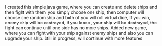 I created this simple java game, where you can create and delete ships and then fight with them, you simply choose one ship, then computer will choose one random ship and both of you will roll virtual dice, If you win, enemy ship will be destroyed, if you loose , your ship will be destroyed, the fight can continue until one side has no more ships.
Added new game, where you can fight with your ship against enemy ships and also you can upgrade your ship.
Still in progress, will continue with more features